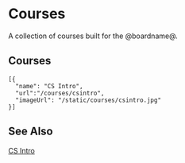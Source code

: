 # Courses

A collection of courses built for the @boardname@.

## Courses


```codecard
[{
  "name": "CS Intro",
  "url":"/courses/csintro",
  "imageUrl": "/static/courses/csintro.jpg"
}]
```

## See Also

[CS Intro](/courses/csintro)